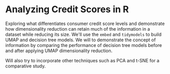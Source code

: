 # Analyzing Credit Scores in R

Exploring what differentiates consumer credit score levels and demonstrate how dimensionality reduction can retain much of the information in a dataset while reducing its size. We'll use the `embed` and `tidymodels` to build UMAP and decision tree models. We will to demonstrate the concept of information by comparing the performance of decision tree models before and after applying UMAP dimensionality reduction.

Will also try to incorporate other techniques such as PCA and t-SNE for a comparative study.
